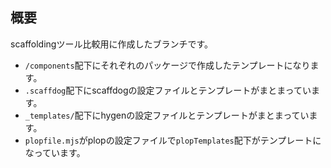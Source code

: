 ## 概要
scaffoldingツール比較用に作成したブランチです。

- `/components`配下にそれぞれのパッケージで作成したテンプレートになります。
- `.scaffdog`配下にscaffdogの設定ファイルとテンプレートがまとまっています。
- `_templates/`配下にhygenの設定ファイルとテンプレートがまとまっています。
- `plopfile.mjs`がplopの設定ファイルで`plopTemplates`配下がテンプレートになっています。
